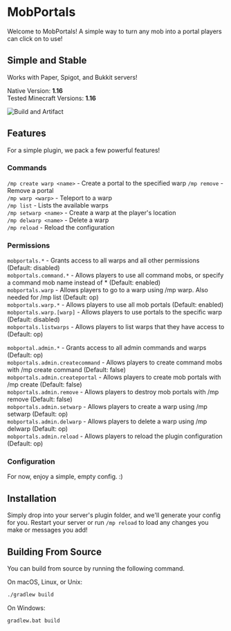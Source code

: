 # MobPortals

Welcome to MobPortals! A simple way to turn any mob into a portal players can click on to use!

## Simple and Stable
Works with Paper, Spigot, and Bukkit servers!

Native Version: **1.16**  
Tested Minecraft Versions: **1.16**

![Build and Artifact](https://github.com/CrimsonWarpedcraft/MobPortals/workflows/Build%20and%20Artifact/badge.svg?event=push)

## Features
For a simple plugin, we pack a few powerful features!

### Commands
`/mp create warp <name>` - Create a portal to the specified warp 
`/mp remove` - Remove a portal  
`/mp warp <warp>` - Teleport to a warp  
`/mp list` - Lists the available warps  
`/mp setwarp <name>` - Create a warp at the player's location  
`/mp delwarp <name>` - Delete a warp  
`/mp reload` - Reload the configuration

### Permissions
`mobportals.*` - Grants access to all warps and all other permissions (Default: disabled)  
`mobportals.command.*` - Allows players to use all command mobs, or specify a command mob name instead of * (Default: enabled)  
`mobportals.warp` - Allows players to go to a warp using /mp warp. Also needed for /mp list (Default: op)  
`mobportals.warp.*` - Allows players to use all mob portals (Default: enabled)  
`mobportals.warp.[warp]` - Allows players to use portals to the specific warp (Default: disabled)  
`mobportals.listwarps` - Allows players to list warps that they have access to (Default: op)
  
`mobportal.admin.*` - Grants access to all admin commands and warps (Default: op)  
`mobportals.admin.createcommand` - Allows players to create command mobs with /mp create command (Default: false)  
`mobportals.admin.createportal` - Allows players to create mob portals with /mp create (Default: false)  
`mobportals.admin.remove` - Allows players to destroy mob portals with /mp remove (Default: false)  
`mobportals.admin.setwarp` - Allows players to create a warp using /mp setwarp (Default: op)  
`mobportals.admin.delwarp` - Allows players to delete a warp using /mp delwarp (Default: op)  
`mobportals.admin.reload` - Allows players to reload the plugin configuration (Default: op)  

### Configuration
For now, enjoy a simple, empty config. :)

## Installation
Simply drop into your server's plugin folder, and we'll generate your config for you. Restart your server or run `/mp reload` to load any changes you make or messages you add!

## Building From Source
You can build from source by running the following command.

On macOS, Linux, or Unix:
```bash
./gradlew build
```

On Windows:
```batch
gradlew.bat build
```
